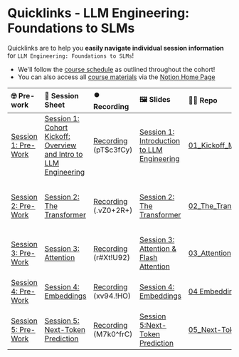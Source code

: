 # Quicklinks - LLM Engineering: Foundations to SLMs

Quicklinks are to help you **easily navigate individual session information** for `LLM Engineering: Foundations to SLMs`!  

- We'll follow the [course schedule](https://www.notion.so/LLM-Engineering-Cohort-3-The-Foundations-Detailed-Schedule-12ecd547af3d80449b92c622d555fb19) as outlined throughout the cohort!
- You can also access all [course materials](https://www.notion.so/LLM-Engineering-Cohort-3-Home-Page-13dcd547af3d80feaf80f1a203e411c7?pvs=4#13dcd547af3d81ee9085d748ce0241c5) via the [Notion Home Page](https://www.notion.so/LLM-Engineering-Cohort-3-Home-Page-13dcd547af3d80feaf80f1a203e411c7)

| 🤓 Pre-work | 📰 Session Sheet | ⏺️ Recording  | 🖼️ Slides     | 👨‍💻 Repo     | 📝 Homework      | 📁 Feedback       |
|:-----------------|:-----------------|:-----------------|:-----------------|:-----------------|:-----------------|:-----------------|
| [Session 1: Pre-Work](https://www.notion.so/Session-1-Cohort-Kickoff-Overview-and-Intro-to-LLM-Engineering-143cd547af3d80c09539cd8ea855bfc7?pvs=4#143cd547af3d810c8280cfdf6efb6ff4)| [Session 1: Cohort Kickoff: Overview and Intro to LLM Engineering](https://www.notion.so/Session-1-Cohort-Kickoff-Overview-Intro-to-LLM-Engineering-Foundations-to-SLMs-143cd547af3d80c09539cd8ea855bfc7) | [Recording](https://us02web.zoom.us/rec/share/9My2ifxlU7WPK5kzKLxceg5WqrbaaNksN8CWPVpMSkkhLCLQGszGndlJeTM-fLFw.a4Y9iz9eFlEzMzTe) (pT$c3fCy) | [Session 1: Introduction to LLM Engineering](https://www.canva.com/design/DAGWfLzJLjU/jcP2nnJIUozdxw47M56SIA/edit?utm_content=DAGWfLzJLjU&utm_campaign=designshare&utm_medium=link2&utm_source=sharebutton) | [01_Kickoff_Model_Evolution](https://github.com/AI-Maker-Space/LLM-Engineering-Foundations-to-SLMs/tree/main/01_Kickoff_Model_Evolution) | Read [Attention is All You Need](https://arxiv.org/abs/1706.03762)  <br /> Review [The Transformer, Part I-IV](https://www.notion.so/The-Transformer-Part-I-IV-143cd547af3d814195fff9338a46de63)| [LLME3 Class Feedback 11/14](https://forms.gle/o1A71e4fRgEDkzXh8) |
| [Session 2: Pre-Work](https://www.notion.so/Session-2-The-Transformer-143cd547af3d80cda8c5f3404211c191?pvs=4#143cd547af3d81e8afc8d8dc6e857956)| [Session 2: The Transformer](https://www.notion.so/Session-2-The-Transformer-143cd547af3d80cda8c5f3404211c191) | [Recording](https://us02web.zoom.us/rec/share/vM5Skap8plyutphmdIs6BVDXB2gG4ObS9s0z5B7zG01MieTp5iB0UAQF2gM2_vf7.noILW0tp2Lf7OpZc) (.vZ0+2R+) | [Session 2: The Transformer](https://www.canva.com/design/DAGW9drJwtU/d5pIdoSDGNoTHppA3i9Crg/view?utm_content=DAGW9drJwtU&utm_campaign=designshare&utm_medium=link&utm_source=editor) | [02_The_Transformer](https://github.com/AI-Maker-Space/LLM-Engineering-Foundations-to-SLMs/tree/main/02_The_Transformer) | [Session 2 Assignment: The Transformer (from Scratch)](https://forms.gle/xhtMBxmKLnHH76hK8) | [LLME3 Class Feedback 11/19](https://forms.gle/rAWFD8RGbYUQEN597) |
| [Session 3: Pre-Work](https://www.notion.so/Session-3-Attention-143cd547af3d80dba510e2c5f1577368?pvs=4#2dc3b43f036d48088a3984ce94e8e0ad) | [Session 3: Attention](https://www.notion.so/Session-3-Attention-Coming-Soon-143cd547af3d80dba510e2c5f1577368) | [Recording](https://us02web.zoom.us/rec/share/GGGZVNnTjH42p6HViAMXkjQqgKc_4_r2foo5mbLJT1GHoVA_iupek0TVXO6twQ8l.9XQlnBz_S834ab63) (r#Xt!U92) | [Session 3: Attention & Flash Attention](https://www.canva.com/design/DAGXJDsxuyI/TcE_npmoqb-lVfWePfHOqA/edit?utm_content=DAGXJDsxuyI&utm_campaign=designshare&utm_medium=link2&utm_source=sharebutton) | [03_Attention](https://github.com/AI-Maker-Space/LLM-Engineering-Foundations-to-SLMs/tree/main/03_Attention) | [Session 3 Assignment: Attention](https://forms.gle/7cgCErqaNEZWiN7JA) | [Feedback: LLME3 Cohort, Session 3](https://forms.gle/1CaTBkkw9QxJwiyJ7) |
| [Session 4: Pre-Work](https://www.notion.so/Session-4-Embeddings-143cd547af3d806f9b38fdaefba8e68d?pvs=4#a10ad6fa7a0a4342b51ea53fd486279f) | [Session 4: Embeddings](https://www.notion.so/Session-4-Embeddings-143cd547af3d806f9b38fdaefba8e68d#59fa9ae8a94141e3a66db9a5f90d5e40) | [Recording](https://us02web.zoom.us/rec/component-page?action=viewdetailpage&sharelevel=meeting&useWhichPasswd=meeting&clusterId=us02&componentName=need-password&meetingId=qQcQrZ1gHOmAvH5ZTLZsHpHb_3-ALuGQDcN9x8_wBpM7Lg-cccDNhQjWojtF0c8i.g-cVP6cDb9jwzw1O&originRequestUrl=https%3A%2F%2Fus02web.zoom.us%2Frec%2Fshare%2FcFies5mcI27ZsFHfHe5G6d5VMwM1qn2eB_vusY8gqDi6xGiilZKdhWZfefHYsVKU.gRLXvD9KdyhmjFA4) (xv94.!HO)| [Session 4: Embeddings](https://www.canva.com/design/DAGXnKDginc/-g-2FCMJKDr2yhmUuuvVqg/view?utm_content=DAGXnKDginc&utm_campaign=designshare&utm_medium=link&utm_source=editor) |  [04 Embeddings](https://github.com/AI-Maker-Space/LLM-Engineering-Foundations-to-SLMs/tree/main/04_Embeddings)| [Session 4 Assignment: Embeddings](https://forms.gle/WasbnoXXFEt8tUCb9)  | [Feedback: LLME3 Cohort, Session 4](https://forms.gle/fmDsEj6J423y4BgSA) |
| [Session 5: Pre-Work](https://www.notion.so/Session-5-Next-Token-Prediction-Coming-Soon-143cd547af3d8050924afd6a91abf609?pvs=4#2bd78818c2014fb08e7048c22bd28a49) | [Session 5: Next-Token Prediction](https://www.notion.so/Session-5-Next-Token-Prediction-Coming-Soon-143cd547af3d8050924afd6a91abf609#2bd78818c2014fb08e7048c22bd28a49) | [Recording](https://us02web.zoom.us/rec/component-page?action=viewdetailpage&sharelevel=meeting&useWhichPasswd=meeting&clusterId=us02&componentName=need-password&meetingId=JqzzUhKSqrAsSNC2QF2GdPF4LbcFQ8WqtD6x3jkYsZ7U56NF8Rhs4vk84uF9DBmY.9AS2jBwny79nHMg-&originRequestUrl=https%3A%2F%2Fus02web.zoom.us%2Frec%2Fshare%2FOmFyzNrsd6rJxmOI5qUJpNbSMJQnpG9hVY5cGURhcrSdWQCrX6y3_SYcgovCquCF.zVPgOEMnrSkMl-FX) (M7k0^frC)| [Session 5:Next-Token Prediction](https://www.canva.com/design/DAGYRgCRV2k/3xwuCV92aSKKNG7qpockFw/view?utm_content=DAGYRgCRV2k&utm_campaign=designshare&utm_medium=link&utm_source=editor) |  [05_Next-Token Prediction](https://github.com/AI-Maker-Space/LLM-Engineering-Foundations-to-SLMs/tree/main/05_Next-Token-Prediction)| [Session 5 Assignment: Next-Token Prediction](https://forms.gle/ptKnENAqUUmkpqyg7)  | [Feedback: LLME3 Cohort, Session 5](https://forms.gle/c3ZnsAGZm78xoAUr9) |
